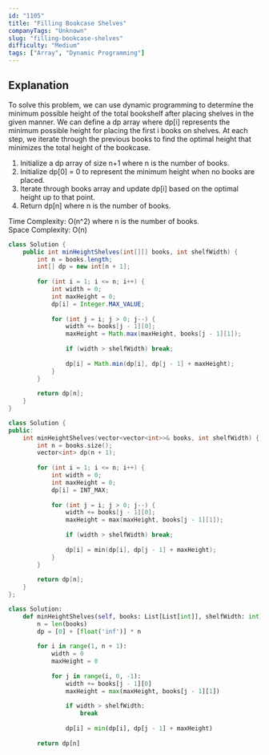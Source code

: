 ```yaml
---
id: "1105"
title: "Filling Bookcase Shelves"
companyTags: "Unknown"
slug: "filling-bookcase-shelves"
difficulty: "Medium"
tags: ["Array", "Dynamic Programming"]
---
```


## Explanation
To solve this problem, we can use dynamic programming to determine the minimum possible height of the total bookshelf after placing shelves in the given manner. We can define a dp array where dp[i] represents the minimum possible height for placing the first i books on shelves. At each step, we iterate through the previous books to find the optimal height that minimizes the total height of the bookcase.

1. Initialize a dp array of size n+1 where n is the number of books.
2. Initialize dp[0] = 0 to represent the minimum height when no books are placed.
3. Iterate through books array and update dp[i] based on the optimal height up to that point.
4. Return dp[n] where n is the number of books.

Time Complexity: O(n^2) where n is the number of books.  
Space Complexity: O(n)
```java
class Solution {
    public int minHeightShelves(int[][] books, int shelfWidth) {
        int n = books.length;
        int[] dp = new int[n + 1];
        
        for (int i = 1; i <= n; i++) {
            int width = 0;
            int maxHeight = 0;
            dp[i] = Integer.MAX_VALUE;
            
            for (int j = i; j > 0; j--) {
                width += books[j - 1][0];
                maxHeight = Math.max(maxHeight, books[j - 1][1]);
                
                if (width > shelfWidth) break;
                
                dp[i] = Math.min(dp[i], dp[j - 1] + maxHeight);
            }
        }
        
        return dp[n];
    }
}
```

```cpp
class Solution {
public:
    int minHeightShelves(vector<vector<int>>& books, int shelfWidth) {
        int n = books.size();
        vector<int> dp(n + 1);
        
        for (int i = 1; i <= n; i++) {
            int width = 0;
            int maxHeight = 0;
            dp[i] = INT_MAX;
            
            for (int j = i; j > 0; j--) {
                width += books[j - 1][0];
                maxHeight = max(maxHeight, books[j - 1][1]);
                
                if (width > shelfWidth) break;
                
                dp[i] = min(dp[i], dp[j - 1] + maxHeight);
            }
        }
        
        return dp[n];
    }
};
```

```python
class Solution:
    def minHeightShelves(self, books: List[List[int]], shelfWidth: int) -> int:
        n = len(books)
        dp = [0] + [float('inf')] * n
        
        for i in range(1, n + 1):
            width = 0
            maxHeight = 0
            
            for j in range(i, 0, -1):
                width += books[j - 1][0]
                maxHeight = max(maxHeight, books[j - 1][1])
                
                if width > shelfWidth:
                    break
                
                dp[i] = min(dp[i], dp[j - 1] + maxHeight)
        
        return dp[n]
```